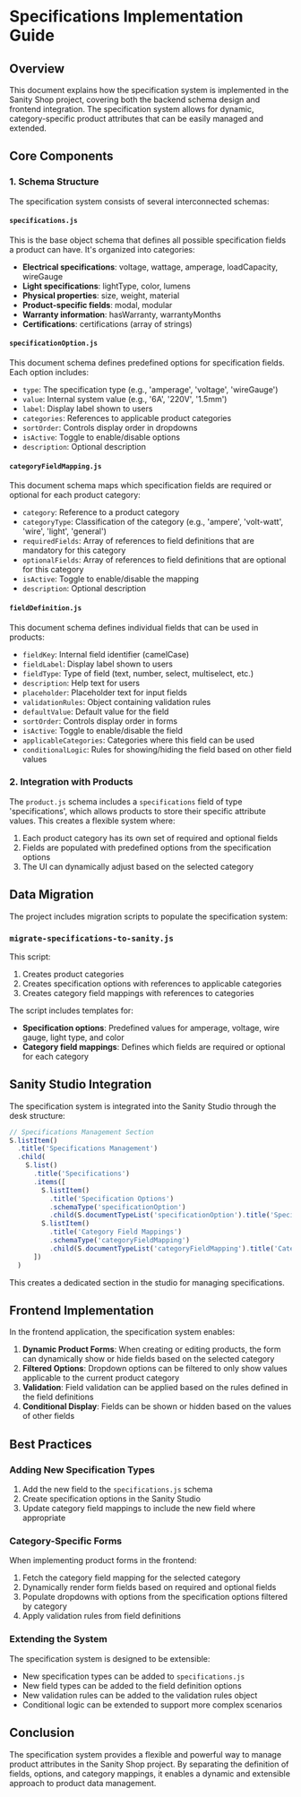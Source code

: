 # Specifications Implementation Guide

## Overview

This document explains how the specification system is implemented in the Sanity Shop project, covering both the backend schema design and frontend integration. The specification system allows for dynamic, category-specific product attributes that can be easily managed and extended.

## Core Components

### 1. Schema Structure

The specification system consists of several interconnected schemas:

#### `specifications.js`

This is the base object schema that defines all possible specification fields a product can have. It's organized into categories:

- **Electrical specifications**: voltage, wattage, amperage, loadCapacity, wireGauge
- **Light specifications**: lightType, color, lumens
- **Physical properties**: size, weight, material
- **Product-specific fields**: modal, modular
- **Warranty information**: hasWarranty, warrantyMonths
- **Certifications**: certifications (array of strings)

#### `specificationOption.js`

This document schema defines predefined options for specification fields. Each option includes:

- `type`: The specification type (e.g., 'amperage', 'voltage', 'wireGauge')
- `value`: Internal system value (e.g., '6A', '220V', '1.5mm')
- `label`: Display label shown to users
- `categories`: References to applicable product categories
- `sortOrder`: Controls display order in dropdowns
- `isActive`: Toggle to enable/disable options
- `description`: Optional description

#### `categoryFieldMapping.js`

This document schema maps which specification fields are required or optional for each product category:

- `category`: Reference to a product category
- `categoryType`: Classification of the category (e.g., 'ampere', 'volt-watt', 'wire', 'light', 'general')
- `requiredFields`: Array of references to field definitions that are mandatory for this category
- `optionalFields`: Array of references to field definitions that are optional for this category
- `isActive`: Toggle to enable/disable the mapping
- `description`: Optional description

#### `fieldDefinition.js`

This document schema defines individual fields that can be used in products:

- `fieldKey`: Internal field identifier (camelCase)
- `fieldLabel`: Display label shown to users
- `fieldType`: Type of field (text, number, select, multiselect, etc.)
- `description`: Help text for users
- `placeholder`: Placeholder text for input fields
- `validationRules`: Object containing validation rules
- `defaultValue`: Default value for the field
- `sortOrder`: Controls display order in forms
- `isActive`: Toggle to enable/disable the field
- `applicableCategories`: Categories where this field can be used
- `conditionalLogic`: Rules for showing/hiding the field based on other field values

### 2. Integration with Products

The `product.js` schema includes a `specifications` field of type 'specifications', which allows products to store their specific attribute values. This creates a flexible system where:

1. Each product category has its own set of required and optional fields
2. Fields are populated with predefined options from the specification options
3. The UI can dynamically adjust based on the selected category

## Data Migration

The project includes migration scripts to populate the specification system:

### `migrate-specifications-to-sanity.js`

This script:

1. Creates product categories
2. Creates specification options with references to applicable categories
3. Creates category field mappings with references to categories

The script includes templates for:

- **Specification options**: Predefined values for amperage, voltage, wire gauge, light type, and color
- **Category field mappings**: Defines which fields are required or optional for each category

## Sanity Studio Integration

The specification system is integrated into the Sanity Studio through the desk structure:

```javascript
// Specifications Management Section
S.listItem()
  .title('Specifications Management')
  .child(
    S.list()
      .title('Specifications')
      .items([
        S.listItem()
          .title('Specification Options')
          .schemaType('specificationOption')
          .child(S.documentTypeList('specificationOption').title('Specification Options')),
        S.listItem()
          .title('Category Field Mappings')
          .schemaType('categoryFieldMapping')
          .child(S.documentTypeList('categoryFieldMapping').title('Category Field Mappings')),
      ])
  )
```

This creates a dedicated section in the studio for managing specifications.

## Frontend Implementation

In the frontend application, the specification system enables:

1. **Dynamic Product Forms**: When creating or editing products, the form can dynamically show or hide fields based on the selected category
2. **Filtered Options**: Dropdown options can be filtered to only show values applicable to the current product category
3. **Validation**: Field validation can be applied based on the rules defined in the field definitions
4. **Conditional Display**: Fields can be shown or hidden based on the values of other fields

## Best Practices

### Adding New Specification Types

1. Add the new field to the `specifications.js` schema
2. Create specification options in the Sanity Studio
3. Update category field mappings to include the new field where appropriate

### Category-Specific Forms

When implementing product forms in the frontend:

1. Fetch the category field mapping for the selected category
2. Dynamically render form fields based on required and optional fields
3. Populate dropdowns with options from the specification options filtered by category
4. Apply validation rules from field definitions

### Extending the System

The specification system is designed to be extensible:

- New specification types can be added to `specifications.js`
- New field types can be added to the field definition options
- New validation rules can be added to the validation rules object
- Conditional logic can be extended to support more complex scenarios

## Conclusion

The specification system provides a flexible and powerful way to manage product attributes in the Sanity Shop project. By separating the definition of fields, options, and category mappings, it enables a dynamic and extensible approach to product data management.